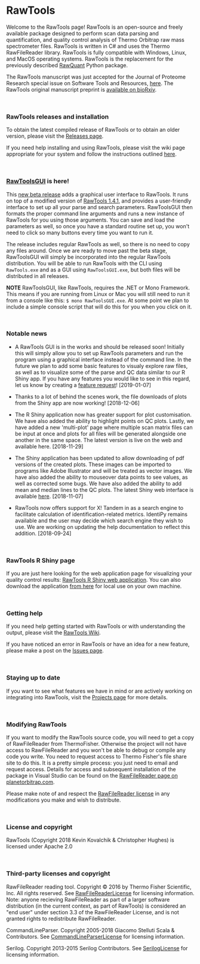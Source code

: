 # RawTools

Welcome to the RawTools page! RawTools is an open-source and freely available package designed to perform scan data parsing and quantification, and quality control analysis of Thermo Orbitrap raw mass spectrometer files. RawTools is written in C# and uses the Thermo RawFileReader library. RawTools is fully compatible with Windows, Linux, and MacOS operating systems. RawTools is the replacement for the previously described [RawQuant](https://github.com/kevinkovalchik/RawQuant) Python package. 

The RawTools manuscript was just accepted for the Journal of Proteome Research special issue on Software Tools and Resources, [here](https://pubs.acs.org/doi/10.1021/acs.jproteome.8b00721). The RawTools original manuscript preprint is [available on bioRxiv](https://www.biorxiv.org/content/early/2018/09/15/418400).

<br>

### RawTools releases and installation

To obtain the latest compiled release of RawTools or to obtain an older version, please visit the [Releases page](https://github.com/kevinkovalchik/RawTools/releases). 

If you need help installing and using RawTools, please visit the wiki page appropriate for your system and follow the instructions outlined [here](https://github.com/kevinkovalchik/RawTools/wiki).

<br>

### [RawToolsGUI](https://github.com/kevinkovalchik/RawTools/releases/tag/RawToolsGUI-beta) is here!

This [new beta release](https://github.com/kevinkovalchik/RawTools/releases/tag/RawToolsGUI-beta) adds a graphical user interface to RawTools. It runs on top of a modified version of [RawTools 1.4.1](https://github.com/kevinkovalchik/RawTools/releases/tag/1.4.1), and provides a user-friendly interface to set up all your parse and search parameters. RawToolsGUI then formats the proper command line arguments and runs a new instance of RawTools for you using those arguments. You can save and load the parameters as well, so once you have a standard routine set up, you won't need to click so many buttons every time you want to run it.

The release includes regular RawTools as well, so there is no need to copy any files around. Once we are ready to move past the beta stage, RawToolsGUI will simply be incorporated into the regular RawTools distribution. You will be able to run RawTools with the CLI using `RawTools.exe` and as a GUI using `RawToolsGUI.exe`, but both files will be distributed in all releases.

**NOTE**
RawToolsGUI, like RawTools, requires the .NET or Mono Framework. This means if you are running from Linux or Mac you will still need to run it from a console like this: `$ mono RawToolsGUI.exe`. At some point we plan to include a simple console script that will do this for you when you click on it.

<br>

### Notable news

* A RawTools GUI is in the works and should be released soon! Initially this will simply allow you to set up RawTools parameters and run the program using a graphical interface instead of the command line. In the future we plan to add some basic features to visualy explore raw files, as well as to visualize some of the parse and QC data similar to our R Shiny app. If you have any features you would like to see in this regard, let us know by creating a [feature request](https://github.com/kevinkovalchik/RawTools/issues/new?assignees=&labels=&template=feature_request.md&title=)! [2019-01-07]

* Thanks to a lot of behind the scenes work, the file downloads of plots from the Shiny app are now working! [2018-12-06]  

* The R Shiny application now has greater support for plot customisation. We have also added the ability to highlight points on QC plots. Lastly, we have added a new 'multi-plot' page where multiple scan matrix files can be input at once and plots for all files will be generated alongside one another in the same space. The latest version is live on the web and available here.  [2018-11-29]

* The Shiny application has been updated to allow downloading of pdf versions of the created plots. These images can be imported to programs like Adobe Illustrator and will be treated as vector images. We have also added the ability to mouseover data points to see values, as well as corrected some bugs. We have also added the ability to add mean and median lines to the QC plots. The latest Shiny web interface is available [here](https://rawtoolsqcdv.bcgsc.ca/). [2018-11-07] 

* RawTools now offers support for X! Tandem in as a search engine to facilitate calculation of identification-related metrics. IdentiPy remains available and the user may decide which search engine they wish to use. We are working on updating the help documentation to reflect this addition. [2018-09-24]

<br>

### RawTools R Shiny page

If you are just here looking for the web application page for visualizing your quality control results: [RawTools R Shiny web application](https://rawtoolsqcdv.bcgsc.ca/). You can also download the application [from here](https://github.com/kevinkovalchik/RawTools/tree/master/documentation/manuscript/RawTools_RShiny_Application) for local use on your own machine.

<br>

### Getting help

If you need help getting started with RawTools or with understanding the output, please visit the [RawTools Wiki](https://github.com/kevinkovalchik/RawTools/wiki).

If you have noticed an error in RawTools or have an idea for a new feature, please make a post on the [Issues page](https://github.com/kevinkovalchik/RawTools/issues).

<br>

### Staying up to date

If you want to see what features we have in mind or are actively working on integrating into RawTools, visit the [Projects page](https://github.com/kevinkovalchik/RawTools/projects) for more details.

<br>

### Modifying RawTools

If you want to modify the RawTools source code, you will need to get a copy of RawFileReader from ThermoFisher. Otherwise the project will not have access to RawFileReader and you won't be able to debug or compile any code you write. You need to request access to Thermo Fisher's file share site to do this. It is a pretty simple process: you just need to email and request access. Details for access and subsequent installation of the package in Visual Studio can be found on the [RawFileReader page on planetorbitrap.com](http://planetorbitrap.com/rawfilereader#.W6471U9lA0M).

Please make note of and respect the [RawFileReader license](https://github.com/kevinkovalchik/RawTools/blob/master/RawFileReaderLicense) in any modifications you make and wish to distribute.

<br>

### License and copyright

RawTools (Copyright 2018 Kevin Kovalchik & Christopher Hughes) is licensed under Apache 2.0

<br>

### Third-party licenses and copyright

RawFileReader reading tool. Copyright © 2016 by Thermo Fisher Scientific, Inc. All rights reserved. See [RawFileReaderLicense](https://github.com/kevinkovalchik/RawTools/blob/master/RawFileReaderLicense) for licensing information. 
Note: anyone recieving RawFileReader as part of a larger software distribution (in the current context, as part of RawTools) is considered an "end user" under 
section 3.3 of the RawFileReader License, and is not granted rights to redistribute RawFileReader.

CommandLineParser. Copyright 2005-2018 Giacomo Stelluti Scala & Contributors. See [CommandLineParserLicense](https://github.com/kevinkovalchik/RawTools/blob/master/CommandLineParserLicense) for licensing information.

Serilog. Copyright 2013-2015 Serilog Contributors. See [SerilogLicense](https://github.com/kevinkovalchik/RawTools/blob/master/SerilogLicense) for licensing information.

